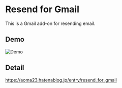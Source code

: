 # Resend for Gmail

This is a Gmail add-on for resending email.

## Demo

![Demo](https://aoma23.github.io/resend_for_gmail/demo.gif)

## Detail

https://aoma23.hatenablog.jp/entry/resend_for_gmail
